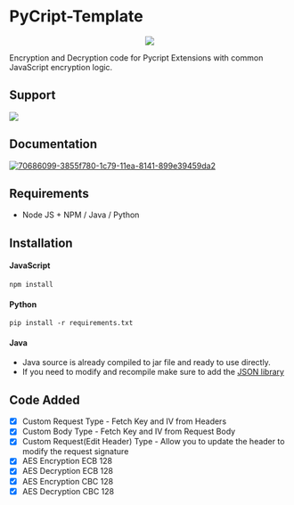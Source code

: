 # PyCript-Template
<p align="center">
  <img src="https://i.ibb.co/KqGXSq0/Py-Cript-Banner.png" />
</p>

Encryption and Decryption code for Pycript Extensions with common JavaScript encryption logic.

## Support

<a href="https://www.buymeacoffee.com/AnoF"><img src="https://img.buymeacoffee.com/button-api/?text=Buy me a coffee&emoji=&slug=AnoF&button_colour=FF5F5F&font_colour=ffffff&font_family=Arial&outline_colour=000000&coffee_colour=FFDD00" /></a>


## Documentation

<a href="https://pycript.souravkalal.tech/#/"><img src="https://i.ibb.co/NLTJ6MR/70686099-3855f780-1c79-11ea-8141-899e39459da2.png" alt="70686099-3855f780-1c79-11ea-8141-899e39459da2" border="0"></a>




## Requirements

- Node JS + NPM / Java / Python

## Installation

#### JavaScript
```console
npm install
```
#### Python
```console
pip install -r requirements.txt
```

#### Java
- Java source is already compiled to jar file and ready to use directly.
- If you need to modify and recompile make sure to add the [JSON library](https://github.com/stleary/JSON-java)


## Code Added

- [X] Custom Request Type - Fetch Key and IV from Headers
- [X] Custom Body Type - Fetch Key and IV from Request Body
- [X] Custom Request(Edit Header) Type - Allow you to update the header to modify the request signature
- [X] AES Encryption ECB 128
- [X] AES Decryption ECB 128
- [X] AES Encryption CBC 128
- [X] AES Decryption CBC 128